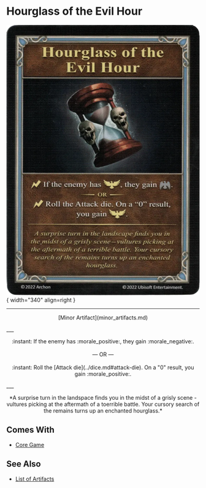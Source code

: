 # Hourglass of the Evil Hour

![Hourglass of the Evil Hour](../assets/artifacts_minor-hourglass_of_the_evil_hour.webp){ width="340" align=right }
___
<p style="text-align: center;" markdown>[Minor Artifact](minor_artifacts.md)</p>
___
<p style="text-align: center;" markdown>:instant: If the enemy has :morale_positive:, they gain :morale_negative:.<br><br>— OR —<br><br>:instant: Roll the [Attack die](../dice.md#attack-die). On a "0" result, you gain :morale_positive:.</p>
___
<p style="text-align: center;" markdown>*A surprise turn in the landspace finds you in the midst of a grisly scene - vultures picking at the aftermath of a toerrible battle. Your cursory search of the remains turns up an enchanted hourglass.*</p>


## Comes With

- [Core Game](../content.md)


## See Also

- [List of Artifacts](../artifacts.md)
